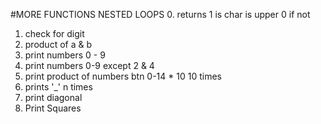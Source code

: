 #MORE FUNCTIONS NESTED LOOPS
0. returns 1 is char is upper 0 if not
1. check for digit
2. product of a & b
3. print numbers 0 - 9
4. print numbers 0-9 except 2 & 4
5. print product of numbers btn 0-14 * 10 10 times
6. prints '_' n times
7. print diagonal
8. Print Squares

